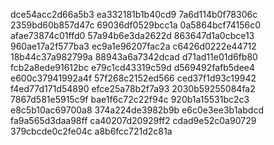 dce54acc2d66a5b3
ea332181b1b40cd9
7a6d114b0f78306c
2359bd60b857d47c
69036df0529bcc1a
0a5864bcf74156c0
afae73874c01ffd0
57a94b6e3da2622d
863647d1a0cbce13
960ae17a2f577ba3
ec9a1e96207fac2a
c6426d0222e44712
18b44c37a982799a
88943a6a7342dcad
d71ad11e01d6fb80
fcb2a8ede91612bc
e79c1cd43319c59d
d569492fafb5dee4
e600c37941992a4f
57f268c2152ed566
ced37f1d93c19942
f4ed77d171d54890
efce25a78b2f7a93
2030b59255084fa2
7867d581e5915c9f
bae1f6c72c22f94c
920b1a15531bc2c3
e8c5b10ac69700a8
374a224de3982b9b
e6c0e3ee3b1abdcd
fa9a565d3daa98ff
ca40207d20929ff2
cdad9e52c0a90729
379cbcde0c2fe04c
a8b6fcc721d2c81a
